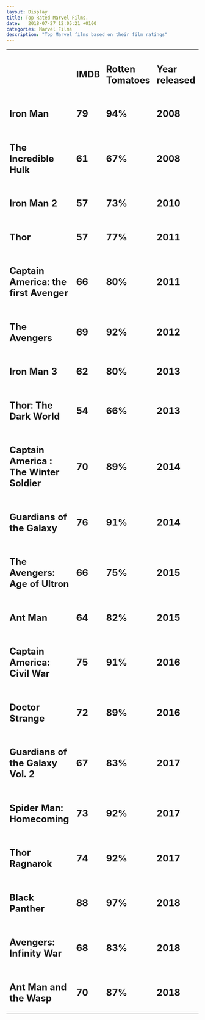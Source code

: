 ```yaml
---
layout: Display
title: Top Rated Marvel Films.
date:   2018-07-27 12:05:21 +0100
categories: Marvel Films 
description: "Top Marvel films based on their film ratings"
---
```


<table>

<tr><td><h2></h2></td><td id = "IMDB"><h2>IMDB</h2></td><td id = "rotten-tomatoes"><h2>Rotten Tomatoes</h2></td><td><h2> Year released</h2></td></tr>

<tr id = "iron-man"><td><h2>Iron Man</h2></td><td><h2>79</h2></td><td><h2>94%</h2></td><td><h2>2008</h2></td></tr>

<tr id = "hulk"><td><h2>The Incredible Hulk</h2></td><td><h2>61</h2></td><td><h2>67%</h2></td><td><h2>2008</h2></td></tr>

<tr id = "iron-man"><td><h2>Iron Man 2</h2></td><td><h2>57</h2></td><td><h2>73%</h2></td><td><h2>2010</h2></td></tr>

<tr id = "thor"><td><h2>Thor</h2></td><td><h2>57</h2></td><td><h2>77%</h2></td><td><h2>2011</h2></td></tr>

<tr id = "captain-america"><td><h2>Captain America: the first Avenger</h2></td><td><h2>66</h2></td><td><h2>80%</h2></td><td><h2>2011</h2></td></tr>

<tr id = "the-avengers"><td><h2>The Avengers</h2></td><td><h2>69</h2></td><td><h2>92%</h2></td><td><h2>2012</h2></td></tr>

<tr id = "iron-man"><td><h2>Iron Man 3</h2></td><td><h2>62</h2></td><td><h2>80%</h2></td><td><h2>2013</h2></td></tr>

<tr id = "thor"><td><h2>Thor: The Dark World</h2></td><td><h2>54</h2></td><td><h2>66%</h2></td><td><h2>2013</h2></td></tr>

<tr id = "captain-america"><td><h2>Captain America : The Winter Soldier</h2></td><td><h2>70</h2></td><td><h2>89%</h2></td><td><h2>2014</h2></td></tr>

<tr id = "guardians"><td><h2>Guardians of the Galaxy</h2></td><td><h2>76</h2></td><td><h2>91%</h2></td><td><h2>2014</h2></td></tr>

<tr id = "the-avengers"><td><h2>The Avengers: Age of Ultron</h2></td><td><h2>66</h2></td><td><h2>75%</h2></td><td><h2>2015</h2></td></tr>

<tr id = "ant-man"><td><h2>Ant Man</h2></td><td><h2>64</h2></td><td><h2>82%</h2></td><td><h2>2015</h2></td></tr>

<tr id = "captain-america"><td><h2>Captain America: Civil War</h2></td><td><h2>75</h2></td><td><h2>91%</h2></td><td><h2>2016</h2></td></tr>

<tr id = "doctor-strange"><td><h2>Doctor Strange</h2></td><td><h2>72</h2></td><td><h2>89%</h2></td><td><h2>2016</h2></td></tr>

<tr id = "guardians"><td><h2>Guardians of the Galaxy Vol. 2</h2></td><td><h2>67</h2></td><td><h2>83%</h2></td><td><h2>2017</h2></td></tr>

<tr id = "spider-man"><td><h2>Spider Man: Homecoming</h2></td><td><h2>73</h2></td><td><h2>92%</h2></td><td><h2>2017</h2></td></tr>

<tr id = "thor"><td><h2>Thor Ragnarok</h2></td><td><h2>74</h2></td><td><h2>92%</h2></td><td><h2>2017</h2></td></tr>

<tr id = "black-panther"><td><h2>Black Panther</h2></td><td><h2>88</h2></td><td><h2>97%</h2></td><td><h2>2018</h2></td></tr>

<tr id = "the-avengers"><td><h2>Avengers: Infinity War</h2></td><td><h2>68</h2></td><td><h2>83%</h2></td><td><h2>2018</h2></td></tr>

<tr id = "ant-man"><td><h2>Ant Man and the Wasp</h2></td><td><h2>70</h2></td><td><h2>87%</h2></td><td><h2>2018</h2></td></tr>

</table>